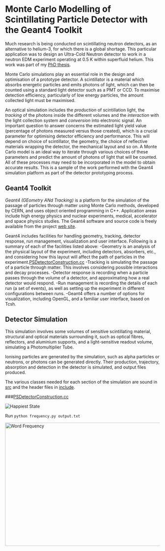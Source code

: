 # Monte Carlo Modelling of Scintillating Particle Detector with the Geant4 Toolkit

Much research is being conducted on scintillating neutron detectors, as an alternative to helium-3, for which there is a global shortage. This particular application was to design an Ultra-Cold Neutron detector to work in a neutron EDM experiment operating at 0.5 K within superfluid helium. This work was part of my [PhD thesis](http://alice.public.s3-website-eu-west-1.amazonaws.com/AliceLynch_thesis_Oct2014.pdf).

Monte Carlo simulations play an essential role in the design and optimisation of a prototype detector. A scintillator is a material which absorbs energetic particles and emits photons of light, which can then be counted using a standard light detector such as a PMT or CCD. To maximise detection efficiency, particularly of low energy particles, the amount collected light must be maximised.

An optical simulation includes the *production* of scintillation light, the *tracking* of the photons inside the different volumes and the *interaction* with the light collection system and *conversion* into electronic signal. An important question to answer concerns the estimated light yield value (percentage of photons measured versus those created), which is a crucial parameter for optimising detector efficiency and performance. This will depend on choice of scintillator, the geometry, the choice of reflective materials wrapping the detector, the mechanical layout and so on. A Monte Carlo model is an ideal way to iterate through various choices of these parameters and predict the amount of photons of light that will be counted. All of these processes may need to be incorporated in the model to obtain accurate results. This is a sample of the work performed with the Geant4 simulation platform as part of the detector prototyping process.

## Geant4 Toolkit

*Geant4 (GEometry ANd Tracking)* is a platform for the simulation of the passage of particles through matter using Monte Carlo methods, developed by CERN, and uses object oriented programming in C++. Application areas include high energy physics and nuclear experiments, medical, accelerator and space physics studies. The Geant4 software and source code is freely available from the project [web site](http://geant4.web.cern.ch/).

<!---
Natural Language Processing is a challenging and complex field of computer science which incorporate elements of artificial intelligence and linguistics amongst others. This is merely an exercise in --->

Geant4 includes facilities for handling geometry, tracking, detector response, run management, visualization and user interface.
Following is a summary of each of the facilities listed above:
-Geometry is an analysis of the physical layout of the experiment, including detectors, absorbers, etc., and considering how this layout will affect the path of particles in the experiment.[PSDetectorConstruction.cc](https://github.com/alicelynch/PlasticScint_Fibre/blob/master/src/PSDetectorConstruction.cc)
-Tracking is simulating the passage of a particle through matter. This involves considering possible interactions and decay processes.
-Detector response is recording when a particle passes through the volume of a detector, and approximating how a real detector would respond.
-Run management is recording the details of each run (a set of events), as well as setting up the experiment in different configurations between runs.
-Geant4 offers a number of options for visualization, including OpenGL, and a familiar user interface, based on Tcsh.


## Detector Simulation

This simulation involves some volumes of sensitive scintillating material, structural and optical materials surrounding it, such as optical fibres, reflectors, and aluminium supports, and a light-sensitive readout volume, simulating a Photomultiplier Tube.

Ionising particles are generated by the simulation, such as alpha particles or neutrons, or photons can be generated directly. Their production, trajectory, absorption and detection in the detector is simulated, and output files produced.

The various classes needed for each section of the simulation are sound in [src](https://github.com/alicelynch/PlasticScint_Fibre/tree/master/src) and the header files in [include](https://github.com/alicelynch/PlasticScint_Fibre/tree/master/include).

###[PSDetectorConstruction.cc](https://github.com/alicelynch/PlasticScint_Fibre/blob/master/src/PSDetectorConstruction.cc)


![Happiest State](https://github.com/alicelynch/Twitter-Sentiment-Analysis/blob/master/HappiestStateMap_datawrapper.png)

Run `python frequency.py output.txt`

<img src="https://github.com/alicelynch/Twitter-Sentiment-Analysis/blob/master/freq1.png" alt="Word Frequency" width="800" height="400">
